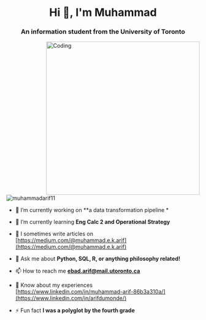 <h1 align="center">Hi 👋, I'm Muhammad</h1>
<h3 align="center">An information student from the University of Toronto </h3>
<img align="right" alt="Coding" width="400" src="https://cdn.dribbble.com/users/1162077/screenshots/3848914/programmer.gif">


<p align="left"> <img src="https://komarev.com/ghpvc/?username=muhammadarif11&label=Profile%20views&color=0e75b6&style=flat" alt="muhammadarif11" /> </p>

- 🔭 I’m currently working on **a data transformation pipeline *

- 🌱 I’m currently learning **Eng Calc 2 and Operational Strategy**

- 📝 I sometimes write articles on [https://medium.com/@muhammad.e.k.arif](https://medium.com/@muhammad.e.k.arif)

- 💬 Ask me about **Python, SQL, R, or anything philosophy related!**

- 📫 How to reach me **ebad.arif@mail.utoronto.ca**

- 📄 Know about my experiences [https://www.linkedin.com/in/muhammad-arif-86b3a310a/](https://www.linkedin.com/in/arifdumonde/)

- ⚡ Fun fact **I was a polyglot by the fourth grade**

